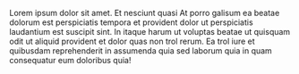 Lorem ipsum dolor sit amet. Et nesciunt quasi At porro galisum ea beatae dolorum est perspiciatis tempora
et provident dolor ut perspiciatis laudantium est suscipit sint. In itaque harum ut voluptas beatae ut quisquam
odit ut aliquid provident et dolor quas non trol rerum. Ea trol iure et quibusdam reprehenderit in assumenda 
quia sed laborum quia in quam consequatur eum doloribus quia!
    